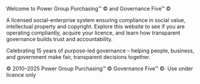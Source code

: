Welcome to Power Group Purchasing™ © and Governance Five™ ©

A licensed social-enterprise system ensuring compliance in social value, intellectual property and copyright.
Explore this website to see if you are operating compliantly, acquire your licence, and learn how transparent governance builds trust and accountability.

Celebrating 15 years of purpose-led governance – helping people, business, and government make fair, transparent decisions together.

© 2010–2025 Power Group Purchasing™ © Governance Five™ ©· Use under licence only
